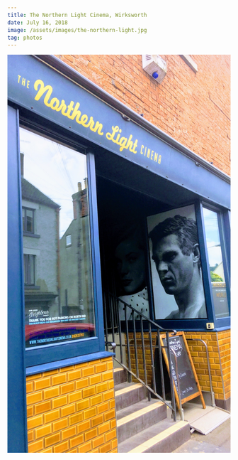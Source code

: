 ```yaml
---
title: The Northern Light Cinema, Wirksworth
date: July 16, 2018
image: /assets/images/the-northern-light.jpg
tag: photos
---
```


![image](/assets/images/the-northern-light.jpg)
